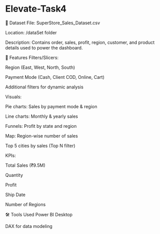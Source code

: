 # Elevate-Task4

📁 Dataset
File: SuperStore_Sales_Dataset.csv

Location: /dataSet folder

Description: Contains order, sales, profit, region, customer, and product details used to power the dashboard.

🔧 Features
Filters/Slicers:

Region (East, West, North, South)

Payment Mode (Cash, Client COD, Online, Cart)

Additional filters for dynamic analysis

Visuals:

Pie charts: Sales by payment mode & region

Line charts: Monthly & yearly sales

Funnels: Profit by state and region

Map: Region-wise number of sales

Top 5 cities by sales (Top N filter)

KPIs:

Total Sales (₹9.5M)

Quantity

Profit

Ship Date

Number of Regions

🛠 Tools Used
Power BI Desktop

DAX for data modeling
